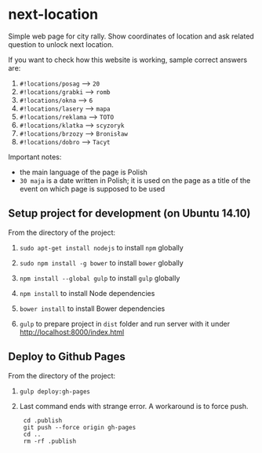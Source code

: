 # next-location

Simple web page for city rally. Show coordinates of location and ask related question to unlock next location.

If you want to check how this website is working, sample correct answers are:

1. `#!locations/posag` --> `20`
2. `#!locations/grabki` --> `romb`
3. `#!locations/okna` --> `6`
4. `#!locations/lasery` --> `mapa`
4. `#!locations/reklama` --> `TOTO`
5. `#!locations/klatka` --> `scyzoryk `
6. `#!locations/brzozy` --> `Bronisław`
7. `#!locations/dobro` --> `Tacyt`

Important notes:

* the main language of the page is Polish
* `30 maja` is a date written in Polish; it is used on the page as a title of the event on which page is supposed to be used


## Setup project for development (on Ubuntu 14.10)

From the directory of the project:

1. `sudo apt-get install nodejs` to install `npm` globally

2. `sudo npm install -g bower` to install `bower` globally

3. `npm install --global gulp` to install `gulp` globally

4. `npm install` to install Node dependencies

5. `bower install` to install Bower dependencies

6. `gulp` to prepare project in `dist` folder and run server with it under [http://localhost:8000/index.html]()

## Deploy to Github Pages

From the directory of the project:

1. `gulp deploy:gh-pages`
     
2. Last command ends with strange error. A workaround is to force push.

        cd .publish
        git push --force origin gh-pages
        cd ..
        rm -rf .publish
